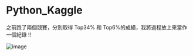 # Python_Kaggle
之前跑了兩個競賽，分別取得 Top34% 和 Top6%的成績，我將過程放上來當作一個紀錄 !!


![image](https://github.com/Piercecyl/Python_Kaggle/blob/master/Image/1.PNG)
